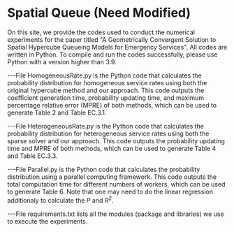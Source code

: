 # Spatial Queue (Need Modified)

On this site, we provide the codes used to conduct the numerical experiments for the paper titled "A Geometrically Convergent Solution to Spatial Hypercube Queueing Models for Emergency Services". All codes are written in Python. To compile and run the codes successfully, please use Python with a version higher than 3.9.

---File HomogeneousRate.py is the Python code that calculates the probability distribution for homogeneous service rates using both the original hypercube method and our approach. This code outputs the coefficient generation time, probability updating time, and maximum percentage relative error (MPRE) of both methods, which can be used to generate Table 2 and Table EC.3.1. 

---File HeterogeneousRate.py is the Python code that calculates the probability distribution for heterogeneous service rates using both the sparse solver and our approach. This code outputs the probability updating time and MPRE of both methods, which can be used to generate Table 4 and Table EC.3.3.

---File Parallel.py is the Python code that calculates the probability distribution using a parallel computing framework. This code outputs the total computation time for different numbers of workers, which can be used to generate Table 6. Note that one may need to do the linear regression additionaly to calculate the $P$ and $R^2$.

---File requirements.txt lists all the modules (package and libraries) we use to execute the experiments.

<!--Directory "Codes for EC" contains all the Python codes that are used to conduct the numerical experiments listed in Section EC.3 of the paper entitled "A Geometrically Convergent Solution to Spatial Hypercube Queueing Models for Emergency Services".
   1) File HomogeneousRate-ModifiedHypercube.py is the Python code that calculates the probability distribution for homogeneoues service rate using modified original hypercube model. This code will output the coefficient generation time and probabilities updating time, which can be used to calculate the 'MOH' parts of Table EC.4.3 and Table EC.4.4. See Section EC.4.2 of the paper for detailed post-processing method.
   2) Files HomogeneousRate-Greenville.py, HeterogeneousRate-Greenville.py and HomogeneousRate-ModifiedHypercube.py are Python codes that calculates the probability distribution using the dataset of Greenville County, South Carolina. The contents of them are similar to what we introduced above. These codes help us to calculate TableS EC.4.1-EC.4.2, and Tables EC.4.6-EC.4.8-->

